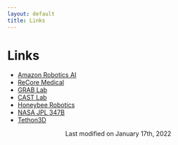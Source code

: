 ```yaml
---
layout: default
title: Links
---
```


<h1 class="mt-4">Links</h1>

- [Amazon Robotics AI](https://www.amazon.jobs/en/teams/rai)
- [ReCore Medical](https://recoremedical.com/)
- [GRAB Lab](https://www.eng.yale.edu/grablab/)
- [CAST Lab](https://www.unmc.edu/cast/)
- [Honeybee Robotics](https://honeybeerobotics.com/)
- [NASA JPL 347B](https://www-robotics.jpl.nasa.gov/groups/VehiclesAndManipulators/)
- [Tethon3D](https://tethon3d.com/)

<center>
<p class="modtext">
Last modified on January 17th, 2022
</p>
</center>